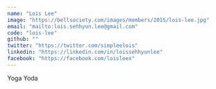 ```yaml
---
name: "Lois Lee"
image: "https://bellsociety.com/images/members/2015/lois-lee.jpg"
email: "mailto:lois.sehhyun.lee@gmail.com"
code: "lois-lee"
github: ""
twitter: "https://twitter.com/simpleelois"
linkedin: "https://linkedin.com/in/loissehhyunlee"
facebook: "https://facebook.com/loisleex"
---
```

Yoga Yoda